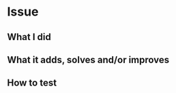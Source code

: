 <!--
Please submit all PRs to the `master` branch unless they are specific to current
release.
-->

# Issue

## What I did

<!--
Please explain what you did in detail, and reference to an issue if you
resolved one.
-->

## What it adds, solves and/or improves

<!--
Please explain what's new after this PR.
-->

## How to test

<!--

- Does this need an update to the documentation?

If your answer is yes to any of these, please make sure to include it in your PR.

-->
